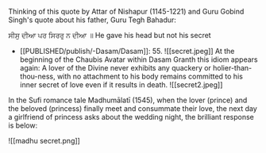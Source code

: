 Thinking of this quote by Attar of Nishapur (1145-1221) and Guru Gobind Singh's quote about his father, Guru Tegh Bahadur: 

ਸੀਸੁ ਦੀਆ ਪਰ ਸਿਰਰੁ ਨ ਦੀਆ ॥ 
He gave his head but not his secret
- [[PUBLISHED/publish/-Dasam/Dasam]]: 55. 
![[secret.jpeg]]
At the beginning of the Chaubis Avatar within Dasam Granth this idiom appears again: A lover of the Divine never exhibits any quackery or holier-than-thou-ness, with no attachment to his body remains committed to his inner secret of love even if it results in death. 
![[secret2.jpeg]]


In the Sufi romance tale Madhumālatī (1545), when the lover (prince) and the beloved (princess) finally meet and consummate their love, the next day a girlfriend of princess asks about the wedding night, the brilliant response is below:

![[madhu secret.png]]